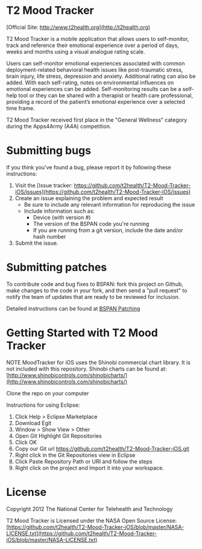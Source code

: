 T2 Mood Tracker
===============

[Official Site: http://www.t2health.org](http://t2health.org)

T2 Mood Tracker is a mobile application that allows users to self-monitor, track and reference their emotional experience over a period of days, weeks and months using a visual analogue rating scale.

Users can self-monitor emotional experiences associated with common deployment-related behavioral health issues like post-traumatic stress, brain injury, life stress, depression and anxiety. Additional rating can also be added. With each self-rating, notes on environmental influences on emotional experiences can be added. Self-monitoring results can be a self-help tool or they can be shared with a therapist or health care professional, providing a record of the patient’s emotional experience over a selected time frame.

T2 Mood Tracker received first place in the "General Wellness" category during the Apps4Army (A4A) competition.

Submitting bugs
===============
If you think you've found a bug, please report it by following these instructions:  

1. Visit the [Issue tracker: https://github.com/t2health/T2-Mood-Tracker-iOS/issues](https://github.com/t2health/T2-Mood-Tracker-iOS/issues)
2. Create an issue explaining the problem and expected result
    - Be sure to include any relevant information for reproducing the issue
    - Include information such as:
        * Device (with version #)
        * The version of the BSPAN code you're running
        * If you are running from a git version, include the date and/or hash number
3. Submit the issue.

Submitting patches
==================
To contribute code and bug fixes to BSPAN: fork this project on Github, make changes to the code in your fork, 
and then send a "pull request" to notify the team of updates that are ready to be reviewed for inclusion.

Detailed instructions can be found at [BSPAN Patching](https://gist.github.com/1507418)

Getting Started with T2 Mood Tracker
==============================================
NOTE MoodTracker for iOS uses the Shinobi commercial chart library.  It is not included with this repository.  Shinobi charts can be found at: [http://www.shinobicontrols.com/shinobicharts/](http://www.shinobicontrols.com/shinobicharts/)

Clone the repo on your computer

Instructions for using Eclipse:

1. Click Help > Eclipse Marketplace
2. Download Egit
3. Window > Show View > Other
4. Open Git Highlight Git Repositories
5. Click OK
6. Copy our Git url https://github.com/t2health/T2-Mood-Tracker-iOS.git
7. Right click in the Git Repositories view in Eclipse
8. Click Paste Repository Path or URI and follow the steps
9. Right click on the project and Import it into your workspace.

License
==============================================
Copyright 2012 The National Center for Telehealth and Technology

T2 Mood Tracker is Licensed under the NASA Open Source License: [https://github.com/t2health/T2-Mood-Tracker-iOS/blob/master/NASA-LICENSE.txt](https://github.com/t2health/T2-Mood-Tracker-iOS/blob/master/NASA-LICENSE.txt)

